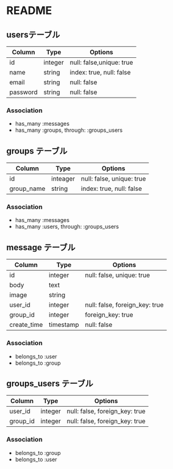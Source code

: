 # README

## usersテーブル

|Column|Type|Options|
|------|----|-------|
|id|integer|null: false,unique: true|
|name|string|index: true, null: false|
|email|string|null: false|
|password|string|null: false

### Association
- has_many :messages
- has_many :groups, through: :groups_users


## groups テーブル

|Column|Type|Options|
|------|----|-------|
|id|inteager|null: false, unique: true|
|group_name|string|index: true, null: false|

### Association
- has_many :messages
- has_many :users, through: :groups_users

## message テーブル

|Column|Type|Options|
|------|----|-------|
|id|integer|null: false, unique: true|
|body|text|
|image|string
|user_id|integer|null: false, foreign_key: true|
|group_id|integer|foreign_key: true|
|create_time|timestamp|null: false|

### Association
- belongs_to :user
- belongs_to :group

## groups_users テーブル
|Column|Type|Options|
|------|----|-------|
|user_id|integer|null: false, foreign_key: true|
|group_id|integer|null: false, foreign_key: true|

### Association
- belongs_to :group
- belongs_to :user